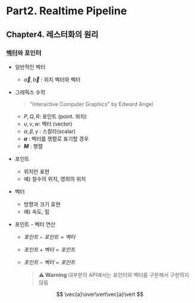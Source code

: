 # Part2. Realtime Pipeline

## Chapter4. 레스터화의 원리

### [벡터](Vector.md)와 포인터

- 일반적인 벡터
	- $\vec{a}, \vec{b}$ : 위치 벡터와 벡터

- 그래픽스 수학
	> "Interactive Computer Graphics" by Edward Angel
	- $P, Q, R$: 포인트 (point. 위치)
	- $u, v, w$: 벡터 (vector)
	- $\alpha, \beta, \gamma$ : 스칼라(scalar)
	- **$a$** : 벡터를 행렬로 표기할 경우
	- **$M$** : 행렬

- 포인트
	- 위치만 표현
	- 예) 철수의 위치, 영희의 위치
 
- 벡터
	- 방향과 크기 효현
	- 예) 속도, 힘
 
 - 포인트 - 벡터 연산
	 - $포인트 - 포인트 = 벡터$
	 - $포인트 + 벡터 = 포인트$
	 - $포인트 - 벡터 = 포인트$ 
  
		>**⚠️ Warning**
		> 대부분의 API에서는 포인터와 벡터를 구분해서 구현하지 않음


$$
\vec{a}\over\vert\vec{a}\vert
$$